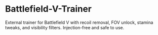 # Battlefield-V-Trainer
External trainer for Battlefield V with recoil removal, FOV unlock, stamina tweaks, and visibility filters. Injection-free and safe to use.
